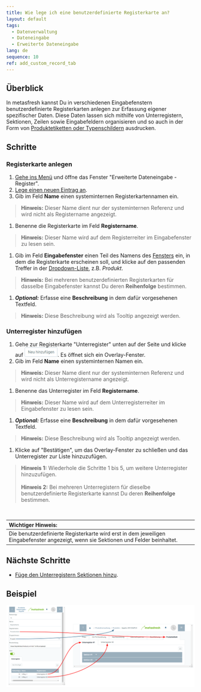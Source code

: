 ```yaml
---
title: Wie lege ich eine benutzerdefinierte Registerkarte an?
layout: default
tags:
  - Datenverwaltung
  - Dateneingabe
  - Erweiterte Dateneingabe
lang: de
sequence: 10
ref: add_custom_record_tab
---
```


## Überblick
In metasfresh kannst Du in verschiedenen Eingabefenstern benutzerdefinierte Registerkarten anlegen zur Erfassung eigener spezifischer Daten. Diese Daten lassen sich mithilfe von Unterregistern, Sektionen, Zeilen sowie Eingabefeldern organisieren und so auch in der Form von [Produktetiketten oder Typenschildern](Produktetikett_erstellen) ausdrucken.

## Schritte

### Registerkarte anlegen
1. [Gehe ins Menü](Menu) und öffne das Fenster "Erweiterte Dateneingabe - Register".
1. [Lege einen neuen Eintrag an](Neuer_Datensatz_Fenster_Webui).
1. Gib im Feld **Name** einen systeminternen Registerkartennamen ein.
 >**Hinweis:** Dieser Name dient nur der systeminternen Referenz und wird nicht als Registername angezeigt.

1. Benenne die Registerkarte im Feld **Registername**.
 >**Hinweis:** Dieser Name wird auf dem Registerreiter im Eingabefenster zu lesen sein.

1. Gib im Feld **Eingabefenster** einen Teil des Namens des [Fensters](Menu) ein, in dem die Registerkarte erscheinen soll, und klicke auf den passenden Treffer in der <a href="Keyboard_Shortcuts_Liste#dropdown" title="Dynamisches Suchfeld (Autocomplete)">Dropdown-Liste</a>, z.B. *Produkt*.
 >**Hinweis:** Bei mehreren benutzerdefinierten Registerkarten für dasselbe Eingabefenster kannst Du deren **Reihenfolge** bestimmen.

1. ***Optional:*** Erfasse eine **Beschreibung** in dem dafür vorgesehenen Textfeld.
 >**Hinweis:** Diese Beschreibung wird als Tooltip angezeigt werden.

### Unterregister hinzufügen
1. Gehe zur Registerkarte "Unterregister" unten auf der Seite und klicke auf !["Neu hinzufügen"](assets/Neu_hinzufuegen_Button.png). Es öffnet sich ein Overlay-Fenster.
1. Gib im Feld **Name** einen systeminternen Namen ein.
 >**Hinweis:** Dieser Name dient nur der systeminternen Referenz und wird nicht als Unterregistername angezeigt.

1. Benenne das Unterregister im Feld **Registername**.
 >**Hinweis:** Dieser Name wird auf dem Unterregisterreiter im Eingabefenster zu lesen sein.

1. ***Optional:*** Erfasse eine **Beschreibung** in dem dafür vorgesehenen Textfeld.
 >**Hinweis:** Diese Beschreibung wird als Tooltip angezeigt werden.

1. Klicke auf "Bestätigen", um das Overlay-Fenster zu schließen und das Unterregister zur Liste hinzuzufügen.
 >**Hinweis 1:** Wiederhole die Schritte 1 bis 5, um weitere Unterregister hinzuzufügen.<br><br>
 >**Hinweis 2:** Bei mehreren Unterregistern für dieselbe benutzerdefinierte Registerkarte kannst Du deren **Reihenfolge** bestimmen.

<br>

| **Wichtiger Hinweis:** |
| :--- |
| Die benutzerdefinierte Registerkarte wird erst in dem jeweiligen Eingabefenster angezeigt, wenn sie Sektionen und Felder beinhaltet. |

## Nächste Schritte
- [Füge den Unterregistern Sektionen hinzu](Unterregister_Sektion_hinzufuegen).

## Beispiel
![](assets/DataEntry_Register-Unterregister.png)
